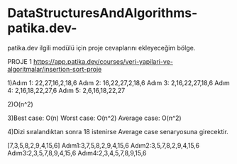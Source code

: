 # DataStructuresAndAlgorithms-patika.dev-
patika.dev ilgili modülü için proje cevaplarını ekleyeceğim bölge.

PROJE 1
https://app.patika.dev/courses/veri-yapilari-ve-algoritmalar/insertion-sort-proje

1)Adım 1: 22,27,16,2,18,6
Adım 2: 16,22,27,2,18,6
Adım 3: 2,16,22,27,18,6
Adım 4: 2,16,18,22,27,6
Adım 5: 2,6,16,18,22,27

2)O(n^2)

3)Best case: O(n)
Worst case: O(n^2)
Average case: O(n^2)

4)Dizi sıralandıktan sonra 18 istenirse Average case senaryosuna girecektir.

[7,3,5,8,2,9,4,15,6] 
Adım1:3,7,5,8,2,9,4,15,6
Adım2:3,5,7,8,2,9,4,15,6
Adım3:2,3,5,7,8,9,4,15,6
Adım4:2,3,4,5,7,8,9,15,6
